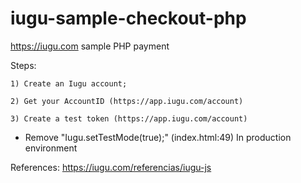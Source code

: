 # iugu-sample-checkout-php
https://iugu.com sample PHP payment

Steps:
  
    1) Create an Iugu account;
  
    2) Get your AccountID (https://app.iugu.com/account)
  
    3) Create a test token (https://app.iugu.com/account)
  
* Remove "Iugu.setTestMode(true);" (index.html:49) In production environment
  
References: https://iugu.com/referencias/iugu-js
